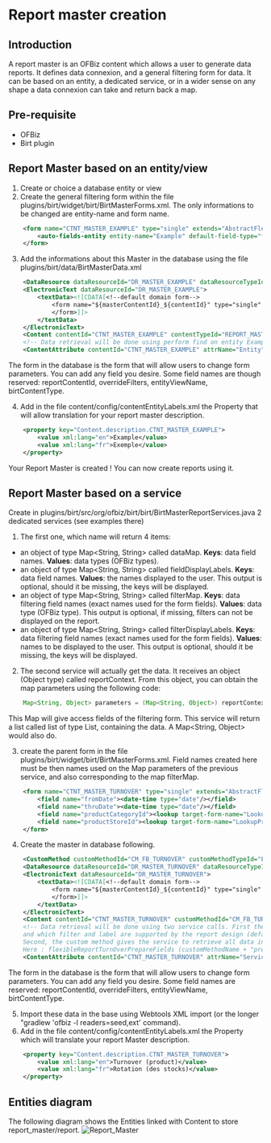 # Report master creation #

## Introduction ##
A report master is an OFBiz content which allows a user to generate data reports. It defines data connexion, and a general filtering form for data. It can be based on an entity, a dedicated service, or in a wider sense on any shape a data connexion can take and return back a map.

## Pre-requisite ##
- OFBiz
- Birt plugin

## Report Master based on an entity/view ##


1. Create or choice a database entity or view
2. Create the general filtering form within the file plugins/birt/widget/birt/BirtMasterForms.xml. The only informations to be changed are entity-name and form name.

```xml
    <form name="CTNT_MASTER_EXAMPLE" type="single" extends="AbstractFlexibleReportSearchForm">    
        <auto-fields-entity entity-name="Example" default-field-type="find"/>
    </form>
```

3. Add the informations about this Master in the database using the file plugins/birt/data/BirtMasterData.xml

```xml
    <DataResource dataResourceId="DR_MASTER_EXAMPLE" dataResourceTypeId="ELECTRONIC_TEXT" dataTemplateTypeId="FORM_COMBINED" />
    <ElectronicText dataResourceId="DR_MASTER_EXAMPLE">
        <textData><![CDATA[<!--default domain form-->
            <form name="${masterContentId}_${contentId}" type="single" extends="${masterContentId}" extends-    resource="component://birt/widget/birt/BirtMasterForms.xml">
            </form>]]>
        </textData>
    </ElectronicText>
    <Content contentId="CTNT_MASTER_EXAMPLE" contentTypeId="REPORT_MASTER"  dataResourceId="DR_MASTER_EXAMPLE" statusId="CTNT_PUBLISHED" contentName="Example" description="Master Content for Example" />
    <!-- Data retrieval will be done using perform find on entity Example-->
    <ContentAttribute contentId="CTNT_MASTER_EXAMPLE" attrName="Entity" attrValue="Example"/>
```

The form in the database is the form that will allow users to change form parameters. You can add any field you desire. Some field names are though reserved: reportContentId, overrideFilters, entityViewName, birtContentType.

4. Add in the file content/config/contentEntityLabels.xml the Property that will allow translation for your report master description.

```xml
    <property key="Content.description.CTNT_MASTER_EXAMPLE">
        <value xml:lang="en">Example</value>
        <value xml:lang="fr">Exemple</value>
    </property>
```    

Your Report Master is created ! You can now create reports using it. 

## Report Master based on a service ##
Create in plugins/birt/src/org/ofbiz/birt/birt/BirtMasterReportServices.java 2 dedicated services (see examples there)

1. The first one, which name will return 4 items:
 * an object of type Map<String, String> called dataMap. **Keys**: data field names. **Values**: data types (OFBiz types).
 * an object of type Map<String, String> called fieldDisplayLabels. **Keys**: data field names. **Values**: the names displayed to the user. This output is optional, should it be missing, the keys will be displayed.
 * an object of type Map<String, String> called filterMap. **Keys**: data filtering field names (exact names used for the form fields). **Values**: data type (OFBiz type). This output is optional, if missing, filters can not be displayed on the report.
 * an object of type Map<String, String> called filterDisplayLabels. **Keys**: data filtering field names (exact names used for the form fields). **Values**: names to be displayed to the user. This output is optional, should it be missing, the keys will be displayed.
2. The second service will actually get the data. It receives an object (Object type) called reportContext. From this object, you can obtain the map parameters using the following code:

```java
    Map<String, Object> parameters = (Map<String, Object>) reportContext.getParameterValue("parameters");
```

This Map will give access fields of the filtering form.
This service will return a list called list of type List<GenericValue>, containing the data. A Map<String, Object> would also do.

3. create the parent form in the file plugins/birt/widget/birt/BirtMasterForms.xml.
Field names created here must be then names used on the Map parameters of the previous service, and also corresponding to the map filterMap.

```xml
    <form name="CTNT_MASTER_TURNOVER" type="single" extends="AbstractFlexibleReportSearchForm">
        <field name="fromDate"><date-time type="date"/></field>
        <field name="thruDate"><date-time type="date"/></field>
        <field name="productCategoryId"><lookup target-form-name="LookupProductCategory"/></field>
        <field name="productStoreId"><lookup target-form-name="LookupProductStore"/></field>
    </form>
```

4. Create the master in database following.

```xml 
    <CustomMethod customMethodId="CM_FB_TURNOVER" customMethodTypeId="FLEXIBLE_BIRT" customMethodName="flexibleReportTurnOver" description="service to resolve invoice for turnover report domain"/>
    <DataResource dataResourceId="DR_MASTER_TURNOVER" dataResourceTypeId="ELECTRONIC_TEXT" dataTemplateTypeId="FORM_COMBINED" />
    <ElectronicText dataResourceId="DR_MASTER_TURNOVER">
        <textData><![CDATA[<!--default domain form-->
            <form name="${masterContentId}_${contentId}" type="single" extends="${masterContentId}" extends-resource="component://birt/widget/birt/BirtMasterForms.xml">
            </form>]]>
        </textData>
    </ElectronicText>
    <Content contentId="CTNT_MASTER_TURNOVER" customMethodId="CM_FB_TURNOVER" contentTypeId="REPORT_MASTER" dataResourceId="DR_MASTER_TURNOVER" statusId="CTNT_PUBLISHED" contentName="Turnover" description="Master Content for TURNOVER domain" />
    <!-- Data retrieval will be done using two service calls. First the contentAttribute Service gives the service that will define which data and label will be retrieved,
    and which filter and label are supported by the report design (default value will call the second service with "prepareField" suffix).
    Second, the custom method gives the service to retrieve all data in the report design.
    Here : flexibleReportTurnOverPrepareFields (customMethodName + "prepareFields") then flexibleReportTurnOver-->
    <ContentAttribute contentId="CTNT_MASTER_TURNOVER" attrName="Service" attrValue="default"/>
```

The form in the database is the form that will allow users to change form parameters. You can add any field you desire. Some field names are reserved: reportContentId, overrideFilters, entityViewName, birtContentType.

5. Import these data in the base using Webtools XML import (or the longer "gradlew 'ofbiz -l readers=seed,ext' command).
6. Add in the file content/config/contentEntityLabels.xml the Property which will translate your report Master description.

```xml
    <property key="Content.description.CTNT_MASTER_TURNOVER">
        <value xml:lang="en">Turnover (product)</value>
        <value xml:lang="fr">Rotation (des stocks)</value>
    </property>
```

Entities diagram 
-----------------
The following diagram shows the Entities linked with Content to store report_master/report.
![Report_Master](https://cwiki.apache.org/confluence/download/attachments/68720496/Report_Master.png?api=v2)

